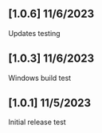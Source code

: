 ## [1.0.6] 11/6/2023

Updates testing

## [1.0.3] 11/6/2023

Windows build test

## [1.0.1] 11/5/2023

Initial release test